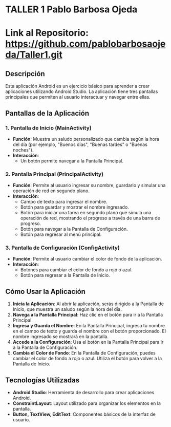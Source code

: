 # TALLER 1 Pablo Barbosa Ojeda

# Link al Repositorio: https://github.com/pablobarbosaojeda/Taller1.git

## Descripción

Esta aplicación Android es un ejercicio básico para aprender a crear aplicaciones utilizando Android Studio. La aplicación tiene tres pantallas principales que permiten al usuario interactuar y navegar entre ellas.

## Pantallas de la Aplicación


### 1. Pantalla de Inicio (MainActivity)

- **Función**: Muestra un saludo personalizado que cambia según la hora del día (por ejemplo, "Buenos días", "Buenas tardes" o "Buenas noches").
- **Interacción**: 
  - Un botón permite navegar a la Pantalla Principal.
  
### 2. Pantalla Principal (PrincipalActivity)

- **Función**: Permite al usuario ingresar su nombre, guardarlo y simular una operación de red en segundo plano.
- **Interacción**:
  - Campo de texto para ingresar el nombre.
  - Botón para guardar y mostrar el nombre ingresado.
  - Botón para iniciar una tarea en segundo plano que simula una operación de red, mostrando el progreso a través de una barra de progreso.
  - Botón para navegar a la Pantalla de Configuración.
  - Botón para regresar al menú principal.

### 3. Pantalla de Configuración (ConfigActivity)

- **Función**: Permite al usuario cambiar el color de fondo de la aplicación.
- **Interacción**:
  - Botones para cambiar el color de fondo a rojo o azul.
  - Botón para regresar a la Pantalla de Inicio.

## Cómo Usar la Aplicación

1. **Inicia la Aplicación**: Al abrir la aplicación, serás dirigido a la Pantalla de Inicio, que muestra un saludo según la hora del día.
2. **Navega a la Pantalla Principal**: Haz clic en el botón para ir a la Pantalla Principal.
3. **Ingresa y Guarda el Nombre**: En la Pantalla Principal, ingresa tu nombre en el campo de texto y guarda el nombre con el botón proporcionado. El nombre ingresado se mostrará en la pantalla.
4. **Accede a la Configuración**: Usa el botón en la Pantalla Principal para ir a la Pantalla de Configuración.
5. **Cambia el Color de Fondo**: En la Pantalla de Configuración, puedes cambiar el color de fondo a rojo o azul. Utiliza el botón para volver a la Pantalla de Inicio.

## Tecnologías Utilizadas

- **Android Studio**: Herramienta de desarrollo para crear aplicaciones Android.
- **ConstraintLayout**: Layout utilizado para organizar los elementos en la pantalla.
- **Button, TextView, EditText**: Componentes básicos de la interfaz de usuario.


